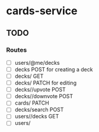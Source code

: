 # cards-service

## TODO
### Routes
 - [ ] users/@me/decks
 - [ ] decks POST for creating a deck
 - [ ] decks/<id> GET
 - [ ] decks/<id> PATCH for editing
 - [ ] decks/<id>/upvote POST
 - [ ] decks/<id>/downvote POST
 - [ ] cards/<id> PATCH
 - [ ] decks/search POST
 - [ ] users/<id>/decks GET
 - [ ] users/<id>
